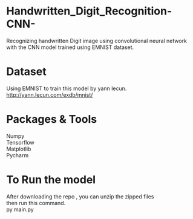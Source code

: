 # Handwritten_Digit_Recognition-CNN-
Recognizing handwritten Digit image using convolutional neural network <br> with the CNN model trained using EMNIST dataset.

# Dataset
Using EMNIST to train this model by yann lecun. <br>
http://yann.lecun.com/exdb/mnist/


# Packages & Tools
Numpy <br>
Tensorflow <br>
Matplotlib <br>
Pycharm <br>

# To Run the model
After downloading the repo , you can unzip the zipped files  <br> then run this command.<br>
py main.py


